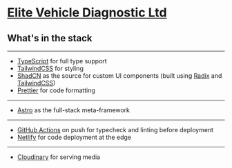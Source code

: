 # [Elite Vehicle Diagnostic Ltd](www.elitevehiclediagnostic.co.uk)

## What's in the stack

---

- [TypeScript](https://www.typescriptlang.org/) for full type support
- [TailwindCSS](https://tailwindcss.com/) for styling
- [ShadCN](https://ui.shadcn.com/) as the source for custom UI components (built using [Radix](https://www.radix-ui.com/primitives) and [TailwindCSS](https://tailwindcss.com/))
- [Prettier](https://prettier.io/) for code formatting

---

- [Astro](https://astro.build/) as the full-stack meta-framework

---

- [GitHub Actions](https://github.com/features/actions) on push for typecheck and linting before deployment
- [Netlify](https://www.netlify.com/) for code deployment at the edge

---

- [Cloudinary](https://cloudinary.com/) for serving media
